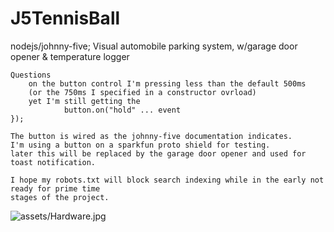 J5TennisBall
============

nodejs/johnny-five; Visual automobile parking system, w/garage door opener &amp; temperature logger

    Questions
        on the button control I'm pressing less than the default 500ms 
        (or the 750ms I specified in a constructor ovrload)
        yet I'm still getting the 
                button.on("hold" ... event
    });

    The button is wired as the johnny-five documentation indicates. 
    I'm using a button on a sparkfun proto shield for testing. 
    later this will be replaced by the garage door opener and used for toast notification.

    I hope my robots.txt will block search indexing while in the early not ready for prime time
    stages of the project.

![assets/Hardware.jpg](https://pbs.twimg.com/media/BXnuDJTCYAApjIR.jpg)